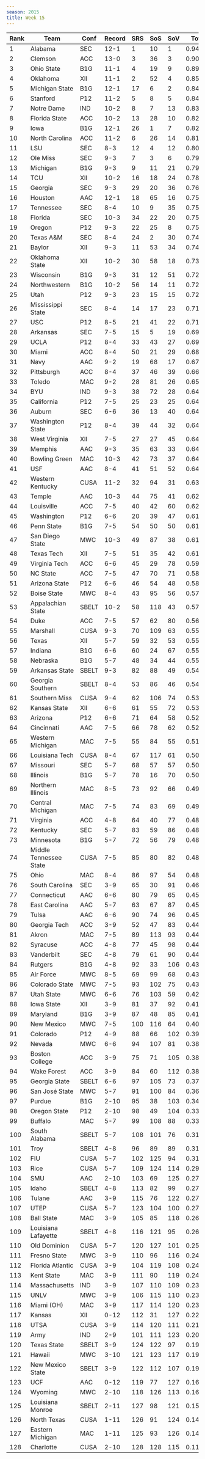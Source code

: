 ```yaml
---
season: 2015
title: Week 15
---
```

<table class="display"><thead><tr><th>Rank</th><th>Team</th><th>Conf</th><th>Record</th><th>SRS</th><th>SoS</th><th>SoV</th><th>Total</th></tr></thead><tbody>
<tr><td>1</td><td>Alabama</td><td>SEC</td><td>12-1</td><td>1</td><td>10</td><td>1</td><td>0.94166</td></tr>
<tr><td>2</td><td>Clemson</td><td>ACC</td><td>13-0</td><td>3</td><td>36</td><td>3</td><td>0.90834</td></tr>
<tr><td>3</td><td>Ohio State</td><td>B1G</td><td>11-1</td><td>4</td><td>19</td><td>9</td><td>0.89561</td></tr>
<tr><td>4</td><td>Oklahoma</td><td>XII</td><td>11-1</td><td>2</td><td>52</td><td>4</td><td>0.85863</td></tr>
<tr><td>5</td><td>Michigan State</td><td>B1G</td><td>12-1</td><td>17</td><td>6</td><td>2</td><td>0.84555</td></tr>
<tr><td>6</td><td>Stanford</td><td>P12</td><td>11-2</td><td>5</td><td>8</td><td>5</td><td>0.84267</td></tr>
<tr><td>7</td><td>Notre Dame</td><td>IND</td><td>10-2</td><td>8</td><td>7</td><td>13</td><td>0.83930</td></tr>
<tr><td>8</td><td>Florida State</td><td>ACC</td><td>10-2</td><td>13</td><td>28</td><td>10</td><td>0.82263</td></tr>
<tr><td>9</td><td>Iowa</td><td>B1G</td><td>12-1</td><td>26</td><td>1</td><td>7</td><td>0.82257</td></tr>
<tr><td>10</td><td>North Carolina</td><td>ACC</td><td>11-2</td><td>6</td><td>26</td><td>14</td><td>0.81187</td></tr>
<tr><td>11</td><td>LSU</td><td>SEC</td><td>8-3</td><td>12</td><td>4</td><td>12</td><td>0.80162</td></tr>
<tr><td>12</td><td>Ole Miss</td><td>SEC</td><td>9-3</td><td>7</td><td>3</td><td>6</td><td>0.79963</td></tr>
<tr><td>13</td><td>Michigan</td><td>B1G</td><td>9-3</td><td>9</td><td>11</td><td>21</td><td>0.79648</td></tr>
<tr><td>14</td><td>TCU</td><td>XII</td><td>10-2</td><td>16</td><td>18</td><td>24</td><td>0.78158</td></tr>
<tr><td>15</td><td>Georgia</td><td>SEC</td><td>9-3</td><td>29</td><td>20</td><td>36</td><td>0.76125</td></tr>
<tr><td>16</td><td>Houston</td><td>AAC</td><td>12-1</td><td>18</td><td>65</td><td>16</td><td>0.75752</td></tr>
<tr><td>17</td><td>Tennessee</td><td>SEC</td><td>8-4</td><td>10</td><td>9</td><td>35</td><td>0.75247</td></tr>
<tr><td>18</td><td>Florida</td><td>SEC</td><td>10-3</td><td>34</td><td>22</td><td>20</td><td>0.75185</td></tr>
<tr><td>19</td><td>Oregon</td><td>P12</td><td>9-3</td><td>22</td><td>25</td><td>8</td><td>0.75162</td></tr>
<tr><td>20</td><td>Texas A&M</td><td>SEC</td><td>8-4</td><td>24</td><td>2</td><td>30</td><td>0.74534</td></tr>
<tr><td>21</td><td>Baylor</td><td>XII</td><td>9-3</td><td>11</td><td>53</td><td>34</td><td>0.74010</td></tr>
<tr><td>22</td><td>Oklahoma State</td><td>XII</td><td>10-2</td><td>30</td><td>58</td><td>18</td><td>0.73937</td></tr>
<tr><td>23</td><td>Wisconsin</td><td>B1G</td><td>9-3</td><td>31</td><td>12</td><td>51</td><td>0.72547</td></tr>
<tr><td>24</td><td>Northwestern</td><td>B1G</td><td>10-2</td><td>56</td><td>14</td><td>11</td><td>0.72446</td></tr>
<tr><td>25</td><td>Utah</td><td>P12</td><td>9-3</td><td>23</td><td>15</td><td>15</td><td>0.72158</td></tr>
<tr><td>26</td><td>Mississippi State</td><td>SEC</td><td>8-4</td><td>14</td><td>17</td><td>23</td><td>0.71900</td></tr>
<tr><td>27</td><td>USC</td><td>P12</td><td>8-5</td><td>21</td><td>41</td><td>22</td><td>0.71254</td></tr>
<tr><td>28</td><td>Arkansas</td><td>SEC</td><td>7-5</td><td>15</td><td>5</td><td>19</td><td>0.69895</td></tr>
<tr><td>29</td><td>UCLA</td><td>P12</td><td>8-4</td><td>33</td><td>43</td><td>27</td><td>0.69494</td></tr>
<tr><td>30</td><td>Miami</td><td>ACC</td><td>8-4</td><td>50</td><td>21</td><td>29</td><td>0.68474</td></tr>
<tr><td>31</td><td>Navy</td><td>AAC</td><td>9-2</td><td>19</td><td>68</td><td>17</td><td>0.67210</td></tr>
<tr><td>32</td><td>Pittsburgh</td><td>ACC</td><td>8-4</td><td>37</td><td>46</td><td>39</td><td>0.66114</td></tr>
<tr><td>33</td><td>Toledo</td><td>MAC</td><td>9-2</td><td>28</td><td>81</td><td>26</td><td>0.65860</td></tr>
<tr><td>34</td><td>BYU</td><td>IND</td><td>9-3</td><td>38</td><td>72</td><td>28</td><td>0.64915</td></tr>
<tr><td>35</td><td>California</td><td>P12</td><td>7-5</td><td>25</td><td>23</td><td>25</td><td>0.64837</td></tr>
<tr><td>36</td><td>Auburn</td><td>SEC</td><td>6-6</td><td>36</td><td>13</td><td>40</td><td>0.64660</td></tr>
<tr><td>37</td><td>Washington State</td><td>P12</td><td>8-4</td><td>39</td><td>44</td><td>32</td><td>0.64627</td></tr>
<tr><td>38</td><td>West Virginia</td><td>XII</td><td>7-5</td><td>27</td><td>27</td><td>45</td><td>0.64368</td></tr>
<tr><td>39</td><td>Memphis</td><td>AAC</td><td>9-3</td><td>35</td><td>63</td><td>33</td><td>0.64142</td></tr>
<tr><td>40</td><td>Bowling Green</td><td>MAC</td><td>10-3</td><td>42</td><td>73</td><td>37</td><td>0.64102</td></tr>
<tr><td>41</td><td>USF</td><td>AAC</td><td>8-4</td><td>41</td><td>51</td><td>52</td><td>0.64075</td></tr>
<tr><td>42</td><td>Western Kentucky</td><td>CUSA</td><td>11-2</td><td>32</td><td>94</td><td>31</td><td>0.63273</td></tr>
<tr><td>43</td><td>Temple</td><td>AAC</td><td>10-3</td><td>44</td><td>75</td><td>41</td><td>0.62812</td></tr>
<tr><td>44</td><td>Louisville</td><td>ACC</td><td>7-5</td><td>40</td><td>42</td><td>60</td><td>0.62607</td></tr>
<tr><td>45</td><td>Washington</td><td>P12</td><td>6-6</td><td>20</td><td>39</td><td>47</td><td>0.61865</td></tr>
<tr><td>46</td><td>Penn State</td><td>B1G</td><td>7-5</td><td>54</td><td>50</td><td>50</td><td>0.61850</td></tr>
<tr><td>47</td><td>San Diego State</td><td>MWC</td><td>10-3</td><td>49</td><td>87</td><td>38</td><td>0.61502</td></tr>
<tr><td>48</td><td>Texas Tech</td><td>XII</td><td>7-5</td><td>51</td><td>35</td><td>42</td><td>0.61491</td></tr>
<tr><td>49</td><td>Virginia Tech</td><td>ACC</td><td>6-6</td><td>45</td><td>29</td><td>78</td><td>0.59306</td></tr>
<tr><td>50</td><td>NC State</td><td>ACC</td><td>7-5</td><td>47</td><td>70</td><td>71</td><td>0.58257</td></tr>
<tr><td>51</td><td>Arizona State</td><td>P12</td><td>6-6</td><td>46</td><td>54</td><td>48</td><td>0.58234</td></tr>
<tr><td>52</td><td>Boise State</td><td>MWC</td><td>8-4</td><td>43</td><td>95</td><td>56</td><td>0.57775</td></tr>
<tr><td>53</td><td>Appalachian State</td><td>SBELT</td><td>10-2</td><td>58</td><td>118</td><td>43</td><td>0.57083</td></tr>
<tr><td>54</td><td>Duke</td><td>ACC</td><td>7-5</td><td>57</td><td>62</td><td>80</td><td>0.56914</td></tr>
<tr><td>55</td><td>Marshall</td><td>CUSA</td><td>9-3</td><td>70</td><td>109</td><td>63</td><td>0.55968</td></tr>
<tr><td>56</td><td>Texas</td><td>XII</td><td>5-7</td><td>59</td><td>32</td><td>53</td><td>0.55926</td></tr>
<tr><td>57</td><td>Indiana</td><td>B1G</td><td>6-6</td><td>60</td><td>24</td><td>67</td><td>0.55823</td></tr>
<tr><td>58</td><td>Nebraska</td><td>B1G</td><td>5-7</td><td>48</td><td>34</td><td>44</td><td>0.55733</td></tr>
<tr><td>59</td><td>Arkansas State</td><td>SBELT</td><td>9-3</td><td>82</td><td>88</td><td>49</td><td>0.54822</td></tr>
<tr><td>60</td><td>Georgia Southern</td><td>SBELT</td><td>8-4</td><td>53</td><td>86</td><td>46</td><td>0.54376</td></tr>
<tr><td>61</td><td>Southern Miss</td><td>CUSA</td><td>9-4</td><td>62</td><td>106</td><td>74</td><td>0.53910</td></tr>
<tr><td>62</td><td>Kansas State</td><td>XII</td><td>6-6</td><td>61</td><td>55</td><td>72</td><td>0.53095</td></tr>
<tr><td>63</td><td>Arizona</td><td>P12</td><td>6-6</td><td>71</td><td>64</td><td>58</td><td>0.52274</td></tr>
<tr><td>64</td><td>Cincinnati</td><td>AAC</td><td>7-5</td><td>66</td><td>78</td><td>62</td><td>0.52011</td></tr>
<tr><td>65</td><td>Western Michigan</td><td>MAC</td><td>7-5</td><td>55</td><td>84</td><td>55</td><td>0.51907</td></tr>
<tr><td>66</td><td>Louisiana Tech</td><td>CUSA</td><td>8-4</td><td>67</td><td>117</td><td>61</td><td>0.50845</td></tr>
<tr><td>67</td><td>Missouri</td><td>SEC</td><td>5-7</td><td>68</td><td>57</td><td>57</td><td>0.50681</td></tr>
<tr><td>68</td><td>Illinois</td><td>B1G</td><td>5-7</td><td>78</td><td>16</td><td>70</td><td>0.50135</td></tr>
<tr><td>69</td><td>Northern Illinois</td><td>MAC</td><td>8-5</td><td>73</td><td>92</td><td>66</td><td>0.49075</td></tr>
<tr><td>70</td><td>Central Michigan</td><td>MAC</td><td>7-5</td><td>74</td><td>83</td><td>69</td><td>0.49057</td></tr>
<tr><td>71</td><td>Virginia</td><td>ACC</td><td>4-8</td><td>64</td><td>40</td><td>77</td><td>0.48761</td></tr>
<tr><td>72</td><td>Kentucky</td><td>SEC</td><td>5-7</td><td>83</td><td>59</td><td>86</td><td>0.48625</td></tr>
<tr><td>73</td><td>Minnesota</td><td>B1G</td><td>5-7</td><td>72</td><td>56</td><td>79</td><td>0.48528</td></tr>
<tr><td>74</td><td>Middle Tennessee State</td><td>CUSA</td><td>7-5</td><td>85</td><td>80</td><td>82</td><td>0.48497</td></tr>
<tr><td>75</td><td>Ohio</td><td>MAC</td><td>8-4</td><td>86</td><td>97</td><td>54</td><td>0.48321</td></tr>
<tr><td>76</td><td>South Carolina</td><td>SEC</td><td>3-9</td><td>65</td><td>30</td><td>91</td><td>0.46497</td></tr>
<tr><td>77</td><td>Connecticut</td><td>AAC</td><td>6-6</td><td>80</td><td>79</td><td>65</td><td>0.45393</td></tr>
<tr><td>78</td><td>East Carolina</td><td>AAC</td><td>5-7</td><td>63</td><td>67</td><td>87</td><td>0.45299</td></tr>
<tr><td>79</td><td>Tulsa</td><td>AAC</td><td>6-6</td><td>90</td><td>74</td><td>96</td><td>0.45005</td></tr>
<tr><td>80</td><td>Georgia Tech</td><td>ACC</td><td>3-9</td><td>52</td><td>47</td><td>83</td><td>0.44775</td></tr>
<tr><td>81</td><td>Akron</td><td>MAC</td><td>7-5</td><td>89</td><td>113</td><td>93</td><td>0.44740</td></tr>
<tr><td>82</td><td>Syracuse</td><td>ACC</td><td>4-8</td><td>77</td><td>45</td><td>98</td><td>0.44723</td></tr>
<tr><td>83</td><td>Vanderbilt</td><td>SEC</td><td>4-8</td><td>79</td><td>61</td><td>90</td><td>0.44416</td></tr>
<tr><td>84</td><td>Rutgers</td><td>B1G</td><td>4-8</td><td>92</td><td>33</td><td>106</td><td>0.43947</td></tr>
<tr><td>85</td><td>Air Force</td><td>MWC</td><td>8-5</td><td>69</td><td>99</td><td>68</td><td>0.43583</td></tr>
<tr><td>86</td><td>Colorado State</td><td>MWC</td><td>7-5</td><td>93</td><td>102</td><td>75</td><td>0.43433</td></tr>
<tr><td>87</td><td>Utah State</td><td>MWC</td><td>6-6</td><td>76</td><td>103</td><td>59</td><td>0.42351</td></tr>
<tr><td>88</td><td>Iowa State</td><td>XII</td><td>3-9</td><td>81</td><td>37</td><td>92</td><td>0.41103</td></tr>
<tr><td>89</td><td>Maryland</td><td>B1G</td><td>3-9</td><td>87</td><td>48</td><td>85</td><td>0.41075</td></tr>
<tr><td>90</td><td>New Mexico</td><td>MWC</td><td>7-5</td><td>100</td><td>116</td><td>64</td><td>0.40564</td></tr>
<tr><td>91</td><td>Colorado</td><td>P12</td><td>4-9</td><td>88</td><td>66</td><td>102</td><td>0.39900</td></tr>
<tr><td>92</td><td>Nevada</td><td>MWC</td><td>6-6</td><td>94</td><td>107</td><td>81</td><td>0.38664</td></tr>
<tr><td>93</td><td>Boston College</td><td>ACC</td><td>3-9</td><td>75</td><td>71</td><td>105</td><td>0.38629</td></tr>
<tr><td>94</td><td>Wake Forest</td><td>ACC</td><td>3-9</td><td>84</td><td>60</td><td>112</td><td>0.38161</td></tr>
<tr><td>95</td><td>Georgia State</td><td>SBELT</td><td>6-6</td><td>97</td><td>105</td><td>73</td><td>0.37598</td></tr>
<tr><td>96</td><td>San José State</td><td>MWC</td><td>5-7</td><td>91</td><td>100</td><td>84</td><td>0.36524</td></tr>
<tr><td>97</td><td>Purdue</td><td>B1G</td><td>2-10</td><td>95</td><td>38</td><td>103</td><td>0.34264</td></tr>
<tr><td>98</td><td>Oregon State</td><td>P12</td><td>2-10</td><td>98</td><td>49</td><td>104</td><td>0.33323</td></tr>
<tr><td>99</td><td>Buffalo</td><td>MAC</td><td>5-7</td><td>99</td><td>108</td><td>88</td><td>0.33282</td></tr>
<tr><td>100</td><td>South Alabama</td><td>SBELT</td><td>5-7</td><td>108</td><td>101</td><td>76</td><td>0.31638</td></tr>
<tr><td>101</td><td>Troy</td><td>SBELT</td><td>4-8</td><td>96</td><td>89</td><td>89</td><td>0.31311</td></tr>
<tr><td>102</td><td>FIU</td><td>CUSA</td><td>5-7</td><td>102</td><td>125</td><td>94</td><td>0.31243</td></tr>
<tr><td>103</td><td>Rice</td><td>CUSA</td><td>5-7</td><td>109</td><td>124</td><td>114</td><td>0.29993</td></tr>
<tr><td>104</td><td>SMU</td><td>AAC</td><td>2-10</td><td>103</td><td>69</td><td>125</td><td>0.27937</td></tr>
<tr><td>105</td><td>Idaho</td><td>SBELT</td><td>4-8</td><td>113</td><td>82</td><td>99</td><td>0.27828</td></tr>
<tr><td>106</td><td>Tulane</td><td>AAC</td><td>3-9</td><td>115</td><td>76</td><td>122</td><td>0.27268</td></tr>
<tr><td>107</td><td>UTEP</td><td>CUSA</td><td>5-7</td><td>123</td><td>104</td><td>100</td><td>0.27253</td></tr>
<tr><td>108</td><td>Ball State</td><td>MAC</td><td>3-9</td><td>105</td><td>85</td><td>118</td><td>0.26774</td></tr>
<tr><td>109</td><td>Louisiana Lafayette</td><td>SBELT</td><td>4-8</td><td>116</td><td>121</td><td>95</td><td>0.26620</td></tr>
<tr><td>110</td><td>Old Dominion</td><td>CUSA</td><td>5-7</td><td>120</td><td>127</td><td>101</td><td>0.25702</td></tr>
<tr><td>111</td><td>Fresno State</td><td>MWC</td><td>3-9</td><td>110</td><td>96</td><td>116</td><td>0.24715</td></tr>
<tr><td>112</td><td>Florida Atlantic</td><td>CUSA</td><td>3-9</td><td>104</td><td>119</td><td>108</td><td>0.24626</td></tr>
<tr><td>113</td><td>Kent State</td><td>MAC</td><td>3-9</td><td>111</td><td>90</td><td>119</td><td>0.24021</td></tr>
<tr><td>114</td><td>Massachusetts</td><td>IND</td><td>3-9</td><td>107</td><td>110</td><td>109</td><td>0.23883</td></tr>
<tr><td>115</td><td>UNLV</td><td>MWC</td><td>3-9</td><td>106</td><td>115</td><td>110</td><td>0.23649</td></tr>
<tr><td>116</td><td>Miami (OH)</td><td>MAC</td><td>3-9</td><td>117</td><td>114</td><td>120</td><td>0.23078</td></tr>
<tr><td>117</td><td>Kansas</td><td>XII</td><td>0-12</td><td>112</td><td>31</td><td>127</td><td>0.22747</td></tr>
<tr><td>118</td><td>UTSA</td><td>CUSA</td><td>3-9</td><td>114</td><td>120</td><td>111</td><td>0.21886</td></tr>
<tr><td>119</td><td>Army</td><td>IND</td><td>2-9</td><td>101</td><td>111</td><td>123</td><td>0.20125</td></tr>
<tr><td>120</td><td>Texas State</td><td>SBELT</td><td>3-9</td><td>124</td><td>122</td><td>97</td><td>0.19849</td></tr>
<tr><td>121</td><td>Hawaii</td><td>MWC</td><td>3-10</td><td>121</td><td>123</td><td>117</td><td>0.19737</td></tr>
<tr><td>122</td><td>New Mexico State</td><td>SBELT</td><td>3-9</td><td>122</td><td>112</td><td>107</td><td>0.19431</td></tr>
<tr><td>123</td><td>UCF</td><td>AAC</td><td>0-12</td><td>119</td><td>77</td><td>127</td><td>0.16277</td></tr>
<tr><td>124</td><td>Wyoming</td><td>MWC</td><td>2-10</td><td>118</td><td>126</td><td>113</td><td>0.16057</td></tr>
<tr><td>125</td><td>Louisiana Monroe</td><td>SBELT</td><td>2-11</td><td>127</td><td>98</td><td>121</td><td>0.15333</td></tr>
<tr><td>126</td><td>North Texas</td><td>CUSA</td><td>1-11</td><td>126</td><td>91</td><td>124</td><td>0.14110</td></tr>
<tr><td>127</td><td>Eastern Michigan</td><td>MAC</td><td>1-11</td><td>125</td><td>93</td><td>126</td><td>0.14110</td></tr>
<tr><td>128</td><td>Charlotte</td><td>CUSA</td><td>2-10</td><td>128</td><td>128</td><td>115</td><td>0.11338</td></tr>
</tbody></table>
